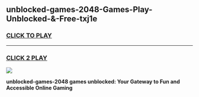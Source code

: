 
## unblocked-games-2048-Games-Play-Unblocked-&-Free-txj1e
<h3>
<a href="https://premium76.site?title=unblocked-games-2048&ref=24A">CLICK TO PLAY</a></h3>
<hr>

<h3>
<a href="https://premium76.site?title=unblocked-games-2048&ref=24A">CLICK 2 PLAY</a>
  
</h3>

<a href="https://premium76.site?title=unblocked-games-2048&ref=24A"><img src="https://clearcache.store/games.png"></a>


**unblocked-games-2048 games unblocked: Your Gateway to Fun and Accessible Online Gaming**
